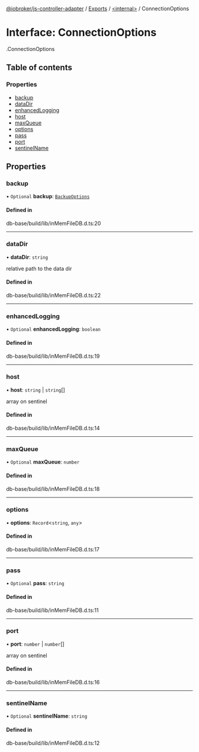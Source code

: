 [@iobroker/js-controller-adapter](../README.md) / [Exports](../modules.md) / [<internal\>](../modules/internal_.md) / ConnectionOptions

# Interface: ConnectionOptions

[<internal>](../modules/internal_.md).ConnectionOptions

## Table of contents

### Properties

- [backup](internal_.ConnectionOptions.md#backup)
- [dataDir](internal_.ConnectionOptions.md#datadir)
- [enhancedLogging](internal_.ConnectionOptions.md#enhancedlogging)
- [host](internal_.ConnectionOptions.md#host)
- [maxQueue](internal_.ConnectionOptions.md#maxqueue)
- [options](internal_.ConnectionOptions.md#options)
- [pass](internal_.ConnectionOptions.md#pass)
- [port](internal_.ConnectionOptions.md#port)
- [sentinelName](internal_.ConnectionOptions.md#sentinelname)

## Properties

### backup

• `Optional` **backup**: [`BackupOptions`](internal_.BackupOptions.md)

#### Defined in

db-base/build/lib/inMemFileDB.d.ts:20

___

### dataDir

• **dataDir**: `string`

relative path to the data dir

#### Defined in

db-base/build/lib/inMemFileDB.d.ts:22

___

### enhancedLogging

• `Optional` **enhancedLogging**: `boolean`

#### Defined in

db-base/build/lib/inMemFileDB.d.ts:19

___

### host

• **host**: `string` \| `string`[]

array on sentinel

#### Defined in

db-base/build/lib/inMemFileDB.d.ts:14

___

### maxQueue

• `Optional` **maxQueue**: `number`

#### Defined in

db-base/build/lib/inMemFileDB.d.ts:18

___

### options

• **options**: `Record`<`string`, `any`\>

#### Defined in

db-base/build/lib/inMemFileDB.d.ts:17

___

### pass

• `Optional` **pass**: `string`

#### Defined in

db-base/build/lib/inMemFileDB.d.ts:11

___

### port

• **port**: `number` \| `number`[]

array on sentinel

#### Defined in

db-base/build/lib/inMemFileDB.d.ts:16

___

### sentinelName

• `Optional` **sentinelName**: `string`

#### Defined in

db-base/build/lib/inMemFileDB.d.ts:12
